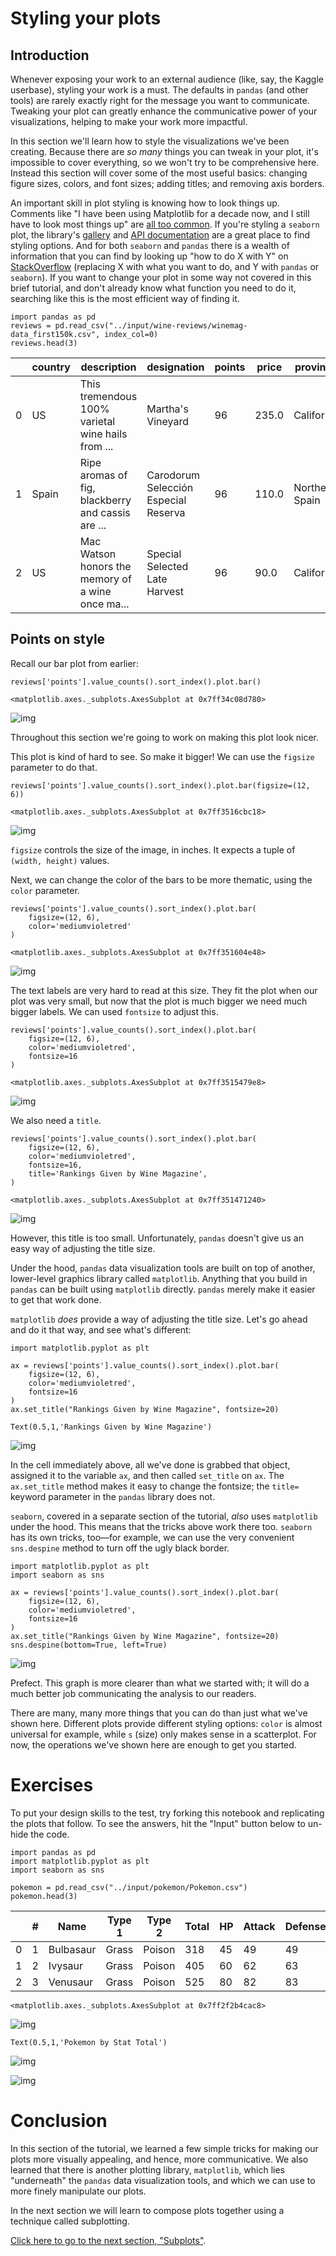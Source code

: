 

# Styling your plots

## Introduction

Whenever  exposing your work to an external audience (like, say, the Kaggle  userbase), styling your work is a must. The defaults in `pandas`  (and other tools) are rarely exactly right for the message you want to  communicate. Tweaking your plot can greatly enhance the communicative  power of your visualizations, helping to make your work more impactful.

In this section we'll learn how to style the visualizations we've been creating. Because there are *so many*  things you can tweak in your plot, it's impossible to cover everything,  so we won't try to be comprehensive here. Instead this section will  cover some of the most useful basics: changing figure sizes, colors, and  font sizes; adding titles; and removing axis borders.

An important skill in plot styling is knowing how to look things up.  Comments like "I have been using Matplotlib for a decade now, and I  still have to look most things up" are [all too common](https://youtu.be/aRxahWy-ul8?t=2m42s). If you're styling a `seaborn` plot, the library's [gallery](http://seaborn.pydata.org/examples/) and [API documentation](https://seaborn.pydata.org/api.html) are a great place to find styling options. And for both `seaborn` and `pandas` there is a wealth of information that you can find by looking up "how to do X with Y" on [StackOverflow](https://stackoverflow.com/) (replacing X with what you want to do, and Y with `pandas` or `seaborn`).  If you want to change your plot in some way not covered in this brief  tutorial, and don't already know what function you need to do it,  searching like this is the most efficient way of finding it.

 

```
import pandas as pd
reviews = pd.read_csv("../input/wine-reviews/winemag-data_first150k.csv", index_col=0)
reviews.head(3)
```

 

|      | country | description                                       | designation                          | points | price | province       | region_1       | region_2 | variety            | winery                  |
| ---- | ------- | ------------------------------------------------- | ------------------------------------ | ------ | ----- | -------------- | -------------- | -------- | ------------------ | ----------------------- |
| 0    | US      | This tremendous 100% varietal wine hails from ... | Martha's Vineyard                    | 96     | 235.0 | California     | Napa Valley    | Napa     | Cabernet Sauvignon | Heitz                   |
| 1    | Spain   | Ripe aromas of fig, blackberry and cassis are ... | Carodorum Selección Especial Reserva | 96     | 110.0 | Northern Spain | Toro           | NaN      | Tinta de Toro      | Bodega Carmen Rodríguez |
| 2    | US      | Mac Watson honors the memory of a wine once ma... | Special Selected Late Harvest        | 96     | 90.0  | California     | Knights Valley | Sonoma   | Sauvignon Blanc    | Macauley                |

 

## Points on style

Recall our bar plot from earlier:

 

```
reviews['points'].value_counts().sort_index().plot.bar()
```

 

```
<matplotlib.axes._subplots.AxesSubplot at 0x7ff34c08d780>
```

 

 ![img](https://www.kaggleusercontent.com/kf/1922133/eyJhbGciOiJkaXIiLCJlbmMiOiJBMTI4Q0JDLUhTMjU2In0..JGASa3A19A1t6iiM3kEndg.un94yT5WtEzPyeA5eF2g7_ptcj2renl8R3xz2Yc4whvmjqXlQtuef5Rd7aMqvK30cQzR1cNPOIknwALgNEuJHsSWlYDHjcAPLD58w582kh3z37Bi3moAQh_29ZZ_INjIS54Egw7hMknSPjDOcEy7OA.HsKYQG-MgEe6VLHaKqvF7Q/__results___files/__results___3_1.png) 

 

Throughout this section we're going to work on making this plot look nicer.

This plot is kind of hard to see. So make it bigger! We can use the `figsize` parameter to do that.

 

```
reviews['points'].value_counts().sort_index().plot.bar(figsize=(12, 6))
```

 

```
<matplotlib.axes._subplots.AxesSubplot at 0x7ff3516cbc18>
```

 

 ![img](https://www.kaggleusercontent.com/kf/1922133/eyJhbGciOiJkaXIiLCJlbmMiOiJBMTI4Q0JDLUhTMjU2In0..JGASa3A19A1t6iiM3kEndg.un94yT5WtEzPyeA5eF2g7_ptcj2renl8R3xz2Yc4whvmjqXlQtuef5Rd7aMqvK30cQzR1cNPOIknwALgNEuJHsSWlYDHjcAPLD58w582kh3z37Bi3moAQh_29ZZ_INjIS54Egw7hMknSPjDOcEy7OA.HsKYQG-MgEe6VLHaKqvF7Q/__results___files/__results___5_1.png) 

 

`figsize` controls the size of the image, in inches. It expects a tuple of `(width, height)` values.

Next, we can change the color of the bars to be more thematic, using the `color` parameter.

 

```
reviews['points'].value_counts().sort_index().plot.bar(
    figsize=(12, 6),
    color='mediumvioletred'
)
```

 

```
<matplotlib.axes._subplots.AxesSubplot at 0x7ff351604e48>
```

 

 ![img](https://www.kaggleusercontent.com/kf/1922133/eyJhbGciOiJkaXIiLCJlbmMiOiJBMTI4Q0JDLUhTMjU2In0..JGASa3A19A1t6iiM3kEndg.un94yT5WtEzPyeA5eF2g7_ptcj2renl8R3xz2Yc4whvmjqXlQtuef5Rd7aMqvK30cQzR1cNPOIknwALgNEuJHsSWlYDHjcAPLD58w582kh3z37Bi3moAQh_29ZZ_INjIS54Egw7hMknSPjDOcEy7OA.HsKYQG-MgEe6VLHaKqvF7Q/__results___files/__results___7_1.png) 

 

The text labels are very hard to read at this size. They fit the plot  when our plot was very small, but now that the plot is much bigger we  need much bigger labels. We can used `fontsize` to adjust this.

 

```
reviews['points'].value_counts().sort_index().plot.bar(
    figsize=(12, 6),
    color='mediumvioletred',
    fontsize=16
)
```

 

```
<matplotlib.axes._subplots.AxesSubplot at 0x7ff3515479e8>
```

 

 ![img](https://www.kaggleusercontent.com/kf/1922133/eyJhbGciOiJkaXIiLCJlbmMiOiJBMTI4Q0JDLUhTMjU2In0..JGASa3A19A1t6iiM3kEndg.un94yT5WtEzPyeA5eF2g7_ptcj2renl8R3xz2Yc4whvmjqXlQtuef5Rd7aMqvK30cQzR1cNPOIknwALgNEuJHsSWlYDHjcAPLD58w582kh3z37Bi3moAQh_29ZZ_INjIS54Egw7hMknSPjDOcEy7OA.HsKYQG-MgEe6VLHaKqvF7Q/__results___files/__results___9_1.png) 

 

We also need a `title`.

 

```
reviews['points'].value_counts().sort_index().plot.bar(
    figsize=(12, 6),
    color='mediumvioletred',
    fontsize=16,
    title='Rankings Given by Wine Magazine',
)
```

 

```
<matplotlib.axes._subplots.AxesSubplot at 0x7ff351471240>
```

 

 ![img](https://www.kaggleusercontent.com/kf/1922133/eyJhbGciOiJkaXIiLCJlbmMiOiJBMTI4Q0JDLUhTMjU2In0..JGASa3A19A1t6iiM3kEndg.un94yT5WtEzPyeA5eF2g7_ptcj2renl8R3xz2Yc4whvmjqXlQtuef5Rd7aMqvK30cQzR1cNPOIknwALgNEuJHsSWlYDHjcAPLD58w582kh3z37Bi3moAQh_29ZZ_INjIS54Egw7hMknSPjDOcEy7OA.HsKYQG-MgEe6VLHaKqvF7Q/__results___files/__results___11_1.png) 

 

However, this title is too small. Unfortunately, `pandas` doesn't give us an easy way of adjusting the title size.

Under the hood, `pandas` data visualization tools are built on top of another, lower-level graphics library called `matplotlib`. Anything that you build in `pandas` can be built using `matplotlib` directly. `pandas` merely make it easier to get that work done.

`matplotlib` *does* provide a way of adjusting the title size. Let's go ahead and do it that way, and see what's different:

 

```
import matplotlib.pyplot as plt

ax = reviews['points'].value_counts().sort_index().plot.bar(
    figsize=(12, 6),
    color='mediumvioletred',
    fontsize=16
)
ax.set_title("Rankings Given by Wine Magazine", fontsize=20)
```

 

```
Text(0.5,1,'Rankings Given by Wine Magazine')
```

 

 ![img](https://www.kaggleusercontent.com/kf/1922133/eyJhbGciOiJkaXIiLCJlbmMiOiJBMTI4Q0JDLUhTMjU2In0..JGASa3A19A1t6iiM3kEndg.un94yT5WtEzPyeA5eF2g7_ptcj2renl8R3xz2Yc4whvmjqXlQtuef5Rd7aMqvK30cQzR1cNPOIknwALgNEuJHsSWlYDHjcAPLD58w582kh3z37Bi3moAQh_29ZZ_INjIS54Egw7hMknSPjDOcEy7OA.HsKYQG-MgEe6VLHaKqvF7Q/__results___files/__results___13_1.png) 

 

In the cell immediately above, all we've done is grabbed that object, assigned it to the variable `ax`, and then called `set_title` on `ax`. The `ax.set_title` method makes it easy to change the fontsize; the `title=` keyword parameter in the `pandas` library does not.

`seaborn`, covered in a separate section of the tutorial, *also* uses `matplotlib` under the hood. This means that the tricks above work there too. `seaborn` has its own tricks, too—for example, we can use the very convenient `sns.despine` method to turn off the ugly black border.

 

```
import matplotlib.pyplot as plt
import seaborn as sns

ax = reviews['points'].value_counts().sort_index().plot.bar(
    figsize=(12, 6),
    color='mediumvioletred',
    fontsize=16
)
ax.set_title("Rankings Given by Wine Magazine", fontsize=20)
sns.despine(bottom=True, left=True)
```

 

 ![img](https://www.kaggleusercontent.com/kf/1922133/eyJhbGciOiJkaXIiLCJlbmMiOiJBMTI4Q0JDLUhTMjU2In0..JGASa3A19A1t6iiM3kEndg.un94yT5WtEzPyeA5eF2g7_ptcj2renl8R3xz2Yc4whvmjqXlQtuef5Rd7aMqvK30cQzR1cNPOIknwALgNEuJHsSWlYDHjcAPLD58w582kh3z37Bi3moAQh_29ZZ_INjIS54Egw7hMknSPjDOcEy7OA.HsKYQG-MgEe6VLHaKqvF7Q/__results___files/__results___15_0.png) 

 

Prefect. This graph is more clearer than what we started with; it  will do a much better job communicating the analysis to our readers.

There are many, many more things that you can do than just what we've  shown here. Different plots provide different styling options: `color` is almost universal for example, while `s` (size) only makes sense in a scatterplot. For now, the operations we've shown here are enough to get you started.

 

# Exercises

To  put your design skills to the test, try forking this notebook and  replicating the plots that follow. To see the answers, hit the "Input"  button below to un-hide the code.

 

```
import pandas as pd
import matplotlib.pyplot as plt
import seaborn as sns

pokemon = pd.read_csv("../input/pokemon/Pokemon.csv")
pokemon.head(3)
```

 

|      | #    | Name      | Type 1 | Type 2 | Total | HP   | Attack | Defense | Sp. Atk | Sp. Def | Speed | Generation | Legendary |
| ---- | ---- | --------- | ------ | ------ | ----- | ---- | ------ | ------- | ------- | ------- | ----- | ---------- | --------- |
| 0    | 1    | Bulbasaur | Grass  | Poison | 318   | 45   | 49     | 49      | 65      | 65      | 45    | 1          | False     |
| 1    | 2    | Ivysaur   | Grass  | Poison | 405   | 60   | 62     | 63      | 80      | 80      | 60    | 1          | False     |
| 2    | 3    | Venusaur  | Grass  | Poison | 525   | 80   | 82     | 83      | 100     | 100     | 80    | 1          | False     |



 

```
<matplotlib.axes._subplots.AxesSubplot at 0x7ff2f2b4cac8>
```

 

 ![img](https://www.kaggleusercontent.com/kf/1922133/eyJhbGciOiJkaXIiLCJlbmMiOiJBMTI4Q0JDLUhTMjU2In0..JGASa3A19A1t6iiM3kEndg.un94yT5WtEzPyeA5eF2g7_ptcj2renl8R3xz2Yc4whvmjqXlQtuef5Rd7aMqvK30cQzR1cNPOIknwALgNEuJHsSWlYDHjcAPLD58w582kh3z37Bi3moAQh_29ZZ_INjIS54Egw7hMknSPjDOcEy7OA.HsKYQG-MgEe6VLHaKqvF7Q/__results___files/__results___19_1.png) 



 

```
Text(0.5,1,'Pokemon by Stat Total')
```

 

 ![img](https://www.kaggleusercontent.com/kf/1922133/eyJhbGciOiJkaXIiLCJlbmMiOiJBMTI4Q0JDLUhTMjU2In0..JGASa3A19A1t6iiM3kEndg.un94yT5WtEzPyeA5eF2g7_ptcj2renl8R3xz2Yc4whvmjqXlQtuef5Rd7aMqvK30cQzR1cNPOIknwALgNEuJHsSWlYDHjcAPLD58w582kh3z37Bi3moAQh_29ZZ_INjIS54Egw7hMknSPjDOcEy7OA.HsKYQG-MgEe6VLHaKqvF7Q/__results___files/__results___20_1.png) 



 

 ![img](https://www.kaggleusercontent.com/kf/1922133/eyJhbGciOiJkaXIiLCJlbmMiOiJBMTI4Q0JDLUhTMjU2In0..JGASa3A19A1t6iiM3kEndg.un94yT5WtEzPyeA5eF2g7_ptcj2renl8R3xz2Yc4whvmjqXlQtuef5Rd7aMqvK30cQzR1cNPOIknwALgNEuJHsSWlYDHjcAPLD58w582kh3z37Bi3moAQh_29ZZ_INjIS54Egw7hMknSPjDOcEy7OA.HsKYQG-MgEe6VLHaKqvF7Q/__results___files/__results___21_0.png) 

 

# Conclusion

In  this section of the tutorial, we learned a few simple tricks for making  our plots more visually appealing, and hence, more communicative. We  also learned that there is another plotting library, `matplotlib`, which lies "underneath" the `pandas` data visualization tools, and which we can use to more finely manipulate our plots.

In the next section we will learn to compose plots together using a technique called subplotting.

[Click here to go to the next section, "Subplots"](https://www.kaggle.com/residentmario/subplots).
